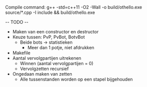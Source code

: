 Compile command:
g++ -std=c++11 -O2 -Wall -o build/othello.exe source/*.cpp -I include && build/othello.exe 

-- TODO --
  - Maken van een constructor en destructor
  - Keuze tussen: PvP, PvBot, BotvBot
    - Beide bots -> statistieken
      - Meer dan 1 potje, niet afdrukken
  - Makefile
  - Aantal vervolgpartijen uitrekenen
    - Winnen (aantal vervolgpartijen = 0)
    - Vervolgzetten recursief
  - Ongedaan maken van zetten
    - Alle tussenstanden worden op een stapel bijgehouden
  
